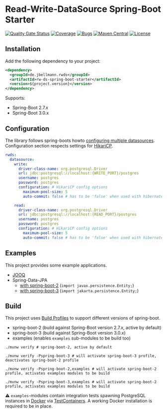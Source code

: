# Read-Write-DataSource Spring-Boot Starter

[![Quality Gate Status](https://sonarcloud.io/api/project_badges/measure?project=jbellmann_rw-ds&metric=alert_status)](https://sonarcloud.io/summary/new_code?id=jbellmann_rw-ds)
[![Coverage](https://sonarcloud.io/api/project_badges/measure?project=jbellmann_rw-ds&metric=coverage)](https://sonarcloud.io/summary/new_code?id=jbellmann_rw-ds)
[![Bugs](https://sonarcloud.io/api/project_badges/measure?project=jbellmann_rw-ds&metric=bugs)](https://sonarcloud.io/summary/new_code?id=jbellmann_rw-ds)
[![Maven Central](https://img.shields.io/maven-central/v/de.jbellmann.rwds/rw-ds-parent.svg)](https://maven-badges.herokuapp.com/maven-central/de.jbellmann.rwds/rw-ds-parent)
[![License](https://img.shields.io/badge/license-MIT-blue.svg)](https://raw.githubusercontent.com/jbellmann/rw-ds/main/LICENSE)

## Installation

Add the following dependency to your project:

```xml
<dependency>
  <groupId>de.jbellmann.rwds</groupId>
  <artifactId>rw-ds-spring-boot-starter</artifactId>
  <version>${project.version}</version>
</dependency>
```

Supports:
- Spring-Boot 2.7.x
- Spring-Boot 3.0.x

## Configuration

The library follows spring-boots howto [configuring multiple datasources](https://docs.spring.io/spring-boot/docs/current/reference/html/howto.html#howto.data-access.configure-two-datasources).
Configuration section respects settings for [HikariCP](https://github.com/brettwooldridge/HikariCP#frequently-used).

```yaml
rwds:
  datasource:
    write:
      driver-class-name: org.postgresql.Driver
      url: jdbc:postgresql://localhost:{WRITE_PORT}/postgres
      username: postgres
      password: postgres
      configuration: # HikariCP config options
        maximum-pool-size: 5
        auto-commit: false # has to be 'false' when used with hibernate

    read:
      driver-class-name: org.postgresql.Driver
      url: jdbc:postgresql://localhost:{READ_PORT}/postgres
      username: postgres
      password: postgres
      configuration: # HikariCP config options
        maximum-pool-size: 5
        auto-commit: false # has to be 'false' when used with hibernate
```

## Examples

This project provides some example applications.

- [JOOQ](https://github.com/jbellmann/rw-ds/tree/main/examples/examples-jooq)
- Spring-Data-JPA 
  - [with spring-boot-2](https://github.com/jbellmann/rw-ds/tree/main/examples/examples-hibernate-spring-boot-2) (`import javax.persistence.Entity;`)
  - [with spring-boot-3](https://github.com/jbellmann/rw-ds/tree/main/examples/examples-hibernate-spring-boot-3) (`import jakarta.persistence.Entity;`)

## Build

This project uses [Build Profiles](https://maven.apache.org/guides/introduction/introduction-to-profiles.html) to support different versions of spring-boot.
- spring-boot-2 (build against Spring-Boot version 2.7.x, active by default)
- spring-boot-3 (build against Spring-Boot version 3.0.x)
- examples (enables `examples` sub-modules to be build too)

```shell
./mvnw verify # spring-boot-2, active by default
```

```shell
./mvnw verify -Pspring-boot-3 # will activate spring-boot-3 profile, deactivates spring-boot-2 profile
```

```shell
./mvnw verify -Pspring-boot-2,examples # will activate spring-boot-2 profile, activates examples modules to be build
```

```shell
./mvnw verify -Pspring-boot-3,examples # will activate spring-boot-2 profile, activates examples modules to be build
```

:warning: `examples`-modules contain integration tests spawning PostgreSQL instances in [Docker](https://www.docker.com/) via [TestContainers](https://testcontainers.org). A working Docker installation is required to be in place.
